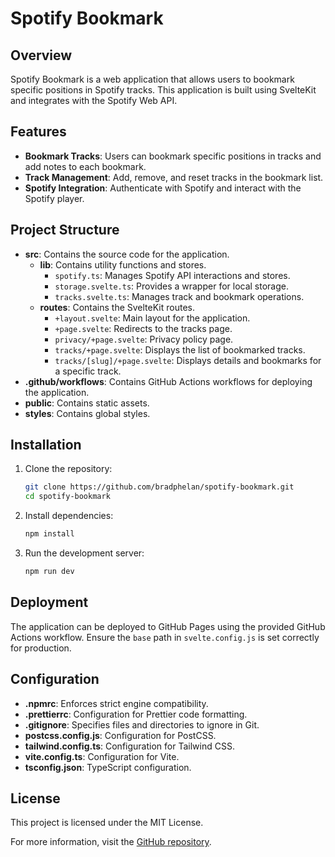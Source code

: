 # Spotify Bookmark

## Overview

Spotify Bookmark is a web application that allows users to bookmark specific positions in Spotify tracks. This application is built using SvelteKit and integrates with the Spotify Web API.

## Features

- **Bookmark Tracks**: Users can bookmark specific positions in tracks and add notes to each bookmark.
- **Track Management**: Add, remove, and reset tracks in the bookmark list.
- **Spotify Integration**: Authenticate with Spotify and interact with the Spotify player.

## Project Structure

- **src**: Contains the source code for the application.
    - **lib**: Contains utility functions and stores.
        - `spotify.ts`: Manages Spotify API interactions and stores.
        - `storage.svelte.ts`: Provides a wrapper for local storage.
        - `tracks.svelte.ts`: Manages track and bookmark operations.
    - **routes**: Contains the SvelteKit routes.
        - `+layout.svelte`: Main layout for the application.
        - `+page.svelte`: Redirects to the tracks page.
        - `privacy/+page.svelte`: Privacy policy page.
        - `tracks/+page.svelte`: Displays the list of bookmarked tracks.
        - `tracks/[slug]/+page.svelte`: Displays details and bookmarks for a specific track.
- **.github/workflows**: Contains GitHub Actions workflows for deploying the application.
- **public**: Contains static assets.
- **styles**: Contains global styles.

## Installation

1. Clone the repository:
     ```sh
     git clone https://github.com/bradphelan/spotify-bookmark.git
     cd spotify-bookmark
     ```

2. Install dependencies:
     ```sh
     npm install
     ```

3. Run the development server:
     ```sh
     npm run dev
     ```

## Deployment

The application can be deployed to GitHub Pages using the provided GitHub Actions workflow. Ensure the `base` path in `svelte.config.js` is set correctly for production.

## Configuration

- **.npmrc**: Enforces strict engine compatibility.
- **.prettierrc**: Configuration for Prettier code formatting.
- **.gitignore**: Specifies files and directories to ignore in Git.
- **postcss.config.js**: Configuration for PostCSS.
- **tailwind.config.ts**: Configuration for Tailwind CSS.
- **vite.config.ts**: Configuration for Vite.
- **tsconfig.json**: TypeScript configuration.

## License

This project is licensed under the MIT License.

For more information, visit the [GitHub repository](https://github.com/bradphelan/spotify-bookmark).
